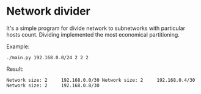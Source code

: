 # Network divider

It's a simple program for divide network to subnetworks with particular hosts count.
Dividing implemented the most economical partitioning.

Example:

`./main.py 192.168.0.0/24 2 2 2`

Result:

`
Network size: 2		192.168.0.0/30
Network size: 2		192.168.0.4/30
Network size: 2		192.168.0.8/30
`
